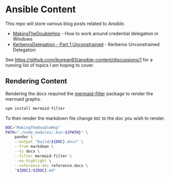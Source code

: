 # Ansible Content
This repo will store various blog posts related to Ansible.

+ [MakingTheDoubleHop](./MakingTheDoubleHop/MakingTheDoubleHop.md) - How to work around credential delegation in Windows
+ [KerberosDelegation - Part 1 Unconstrained](./KerberosDelegation/KerberosDelegation%20-%20Part%201%20Unconstrained.md) - Kerberos Unconstrained Delegation

See https://github.com/jborean93/ansible-content/discussions/1 for a running list of topics I am hoping to cover.

## Rendering Content
Rendering the docx required the [mermaid-filter](https://github.com/raghur/mermaid-filter) package to render the mermaid graphs.

```bash
npm install mermaid-filter
```

To then render the markdown file change `DOC` to the doc you wish to render.

```bash
DOC="MakingTheDoubleHop"
PATH="./node_modules/.bin:${PATH}" \
    pandoc \
    --output "build/${DOC}.docx" \
    --from markdown \
    --to docx \
    --filter mermaid-filter \
    --no-highlight \
    --reference-doc reference.docx \
    "${DOC}/${DOC}.md"
```
